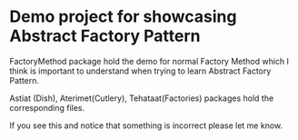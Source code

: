 # Demo project for showcasing Abstract Factory Pattern


FactoryMethod package hold the demo for normal Factory Method which I think is important to understand when trying to learn Abstract Factory Pattern.

Astiat (Dish), Aterimet(Cutlery), Tehataat(Factories) packages hold the corresponding files.

If you see this and notice that something is incorrect please let me know.